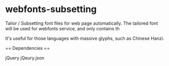 webfonts-subsetting
===================

Tailor / Subsetting font files for web page automatically. The tailored font will be used for webfonts service, and only contains th

It's useful for those languages with massive glyphs, such as Chinese Hanzi.

== Dependencies ==

jQuery
jQeury.json
